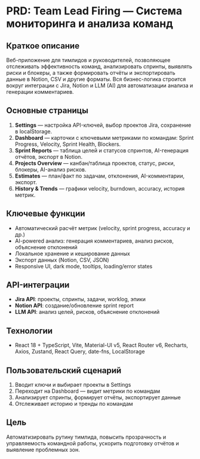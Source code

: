 # PRD: Team Lead Firing — Система мониторинга и анализа команд

## Краткое описание
Веб-приложение для тимлидов и руководителей, позволяющее отслеживать эффективность команд, анализировать спринты, выявлять риски и блокеры, а также формировать отчёты и экспортировать данные в Notion, CSV и другие форматы. Вся бизнес-логика строится вокруг интеграции с Jira, Notion и LLM (AI) для автоматизации анализа и генерации комментариев.

## Основные страницы
1. **Settings** — настройка API-ключей, выбор проектов Jira, сохранение в localStorage.
2. **Dashboard** — карточки с ключевыми метриками по командам: Sprint Progress, Velocity, Sprint Health, Blockers.
3. **Sprint Reports** — таблица целей и статусов спринтов, AI-генерация отчётов, экспорт в Notion.
4. **Projects Overview** — канбан/таблица проектов, статус, риски, блокеры, AI-анализ рисков.
5. **Estimates** — план/факт по задачам, отклонения, AI-комментарии, экспорт.
6. **History & Trends** — графики velocity, burndown, accuracy, история метрик.

## Ключевые функции
- Автоматический расчёт метрик (velocity, sprint progress, accuracy и др.)
- AI-powered анализ: генерация комментариев, анализ рисков, объяснение отклонений
- Локальное хранение и кеширование данных
- Экспорт данных (Notion, CSV, JSON)
- Responsive UI, dark mode, tooltips, loading/error states

## API-интеграции
- **Jira API**: проекты, спринты, задачи, worklog, эпики
- **Notion API**: создание/обновление sprint report
- **LLM API**: анализ целей, рисков, объяснение отклонений

## Технологии
- React 18 + TypeScript, Vite, Material-UI v5, React Router v6, Recharts, Axios, Zustand, React Query, date-fns, LocalStorage

## Пользовательский сценарий
1. Вводит ключи и выбирает проекты в Settings
2. Переходит на Dashboard — видит метрики по командам
3. Анализирует спринты, формирует отчёты, экспортирует данные
4. Отслеживает историю и тренды по командам

## Цель
Автоматизировать рутину тимлида, повысить прозрачность и управляемость командной работы, ускорить подготовку отчётов и выявление проблемных зон.